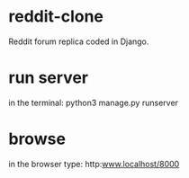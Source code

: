 # reddit-clone
Reddit forum replica coded in Django.

# run server
in the terminal: python3 manage.py runserver

# browse
in the browser type: http:www.localhost/8000 
